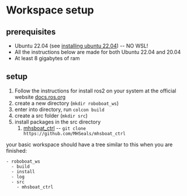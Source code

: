 # Workspace setup
## prerequisites
- Ubuntu 22.04 (see [installing ubuntu 22.04](installing_ubuntu.md)) -- NO WSL!
- All the instructions below are made for both Ubuntu 22.04 and 20.04
- At least 8 gigabytes of ram

## setup
1. Follow the instructions for install ros2 on your system at the official website [docs.ros.org](https://docs.ros.org/en/humble/Installation.html)
2. create a new directory (`mkdir roboboat_ws`)
3. enter into directory, run `colcon build`
4. create a src folder (`mkdir src`)
5. install packages in the src directory
    1. [mhsboat_ctrl](https://github.com/MHSeals/mhsboat_ctrl) -- `git clone https://github.com/MHSeals/mhsboat_ctrl`

your basic workspace should have a tree similar to this when you are finished:
```
- roboboat_ws
  - build
  - install
  - log
  - src
    - mhsboat_ctrl
```
